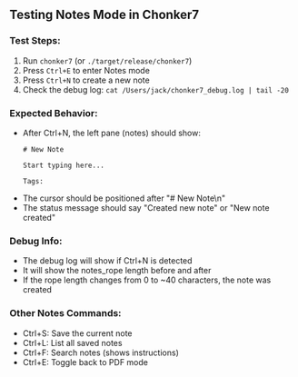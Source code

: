 ## Testing Notes Mode in Chonker7

### Test Steps:
1. Run `chonker7` (or `./target/release/chonker7`)
2. Press `Ctrl+E` to enter Notes mode
3. Press `Ctrl+N` to create a new note
4. Check the debug log: `cat /Users/jack/chonker7_debug.log | tail -20`

### Expected Behavior:
- After Ctrl+N, the left pane (notes) should show:
  ```
  # New Note
  
  Start typing here...
  
  Tags:
  ```
- The cursor should be positioned after "# New Note\n"
- The status message should say "Created new note" or "New note created"

### Debug Info:
- The debug log will show if Ctrl+N is detected
- It will show the notes_rope length before and after
- If the rope length changes from 0 to ~40 characters, the note was created

### Other Notes Commands:
- Ctrl+S: Save the current note
- Ctrl+L: List all saved notes
- Ctrl+F: Search notes (shows instructions)
- Ctrl+E: Toggle back to PDF mode
